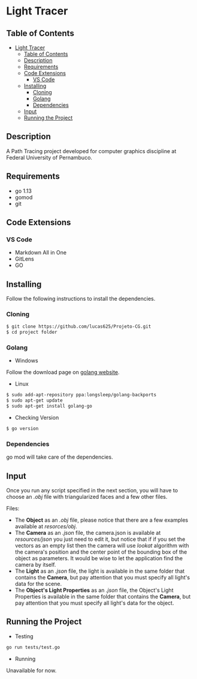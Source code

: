 # Light Tracer

## Table of Contents
- [Light Tracer](#light-tracer)
  - [Table of Contents](#table-of-contents)
  - [Description](#description)
  - [Requirements](#requirements)
  - [Code Extensions](#code-extensions)
    - [VS Code](#vs-code)
  - [Installing](#installing)
    - [Cloning](#cloning)
    - [Golang](#golang)
    - [Dependencies](#dependencies)
  - [Input](#input)
  - [Running the Project](#running-the-project)

## Description

A Path Tracing project developed for computer graphics discipline at Federal University of Pernambuco.

## Requirements

- go 1.13
- gomod
- git

## Code Extensions

### VS Code

- Markdown All in One
- GitLens
- GO

## Installing

Follow the following instructions to install the dependencies.

### Cloning

```sh
$ git clone https://github.com/lucas625/Projeto-CG.git
$ cd project folder
```

### Golang

- Windows
  
Follow the download page on [golang website](https://golang.org/dl/).

- Linux

```sh
$ sudo add-apt-repository ppa:longsleep/golang-backports
$ sudo apt-get update
$ sudo apt-get install golang-go
```
- Checking Version

```sh
$ go version
```

### Dependencies

go mod will take care of the dependencies.

## Input

Once you run any script specified in the next section, you will have to choose an *.obj* file with triangularized faces and a few other files.

Files:

- The **Object** as an *.obj* file, please notice that there are a few examples available at *resorces/obj*.
- The **Camera** as an *.json* file, the camera.json is available at *resources/json* you just need to edit it, but notice that if if you set the vectors as an empty list then the camera will use *lookat* algorithm with the camera's position and the center point of the bounding box of the object as parameters. It would be wise to let the application find the camera by itself.
- The **Light** as an *.json* file, the light is available in the same folder that contains the **Camera**, but pay attention that you must specify all light's data for the scene.
- The **Object's Light Properties** as an *.json* file, the Object's Light Properties is available in the same folder that contains the **Camera**, but pay attention that you must specify all light's data for the object.

## Running the Project

- Testing

```sh
go run tests/test.go
```

- Running
  
Unavailable for now.
